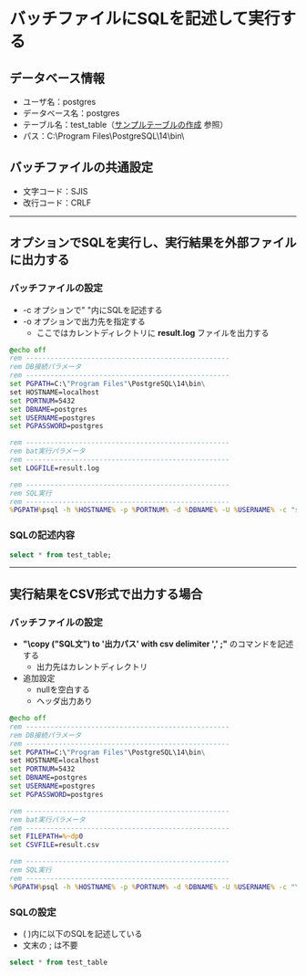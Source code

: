 # バッチファイルにSQLを記述して実行する

## データベース情報

* ユーザ名：postgres
* データベース名：postgres
* テーブル名：test_table（[サンプルテーブルの作成](https://github.com/junichitashiro/Technical-Notes/blob/master/DB/PostgreSQL/サンプルテーブルの作成.md) 参照）
* パス：C:\Program Files\PostgreSQL\14\bin\

## バッチファイルの共通設定

* 文字コード：SJIS
* 改行コード：CRLF

---

## オプションでSQLを実行し、実行結果を外部ファイルに出力する

### バッチファイルの設定

* -c オプションで" "内にSQLを記述する
* -o オプションで出力先を指定する
  * ここではカレントディレクトリに **result.log** ファイルを出力する

```bat
@echo off
rem --------------------------------------------------
rem DB接続パラメータ
rem --------------------------------------------------
set PGPATH=C:\"Program Files"\PostgreSQL\14\bin\
set HOSTNAME=localhost
set PORTNUM=5432
set DBNAME=postgres
set USERNAME=postgres
set PGPASSWORD=postgres

rem --------------------------------------------------
rem bat実行パラメータ
rem --------------------------------------------------
set LOGFILE=result.log

rem --------------------------------------------------
rem SQL実行
rem --------------------------------------------------
%PGPATH%psql -h %HOSTNAME% -p %PORTNUM% -d %DBNAME% -U %USERNAME% -c "select * from test_table;" -o %LOGFILE%
```

### SQLの記述内容

```sql
select * from test_table;
```

---

## 実行結果をCSV形式で出力する場合

### バッチファイルの設定

* **"\copy ("SQL文") to '出力パス' with csv delimiter ',' ;"** のコマンドを記述する
  * 出力先はカレントディレクトリ
* 追加設定
  * nullを空白する
  * ヘッダ出力あり

```bat
@echo off
rem --------------------------------------------------
rem DB接続パラメータ
rem --------------------------------------------------
set PGPATH=C:\"Program Files"\PostgreSQL\14\bin\
set HOSTNAME=localhost
set PORTNUM=5432
set DBNAME=postgres
set USERNAME=postgres
set PGPASSWORD=postgres

rem --------------------------------------------------
rem bat実行パラメータ
rem --------------------------------------------------
set FILEPATH=%~dp0
set CSVFILE=result.csv

rem --------------------------------------------------
rem SQL実行
rem --------------------------------------------------
%PGPATH%psql -h %HOSTNAME% -p %PORTNUM% -d %DBNAME% -U %USERNAME% -c "\copy (select * from test_table) to '%FILEPATH%%CSVFILE%' with csv delimiter ',' null as '' header;"
```

### SQLの設定

* ( )内に以下のSQLを記述している
* 文末の ; は不要

```sql
select * from test_table
```
